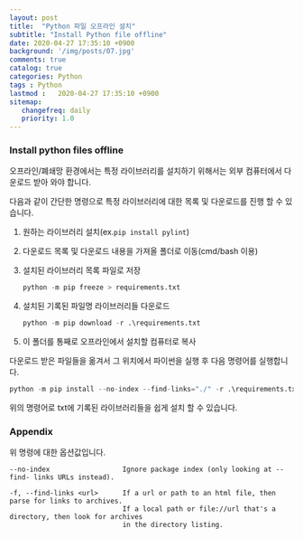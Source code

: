 ```yaml
---
layout: post
title:  "Python 파일 오프라인 설치"
subtitle: "Install Python file offline"
date: 2020-04-27 17:35:10 +0900
background: '/img/posts/07.jpg'
comments: true
catalog: true
categories: Python
tags : Python
lastmod :   2020-04-27 17:35:10 +0900
sitemap:
   changefreq: daily
   priority: 1.0
---
```

### Install python files offline

오프라인/폐쇄망 환경에서는 특정 라이브러리를 설치하기 위해서는 외부 컴퓨터에서 다운로드 받아 와야 합니다.

다음과 같이 간단한 명령으로 특정 라이브러리에 대한 목록 및 다운로드를 진행 할 수 있습니다.

1. 원하는 라이브러리 설치(ex.`pip install pylint`)
2. 다운로드 목록 및 다운로드 내용을 가져올 폴더로 이동(cmd/bash 이용)
3. 설치된 라이브러리 목록 파일로 저장

   ```python
   python -m pip freeze > requirements.txt
   ```

4. 설치된 기록된 파일명 라이브러리들 다운로드

   ```python
   python -m pip download -r .\requirements.txt
   ```

5. 이 폴더를 통째로 오프라인에서 설치할 컴퓨터로 복사

다운로드 받은 파일들을 옮겨서 그 위치에서 파이썬을 실행 후 다음 명령어를 실행합니다.

```python
python -m pip install --no-index --find-links="./" -r .\requirements.txt
```

위의 명령어로 txt에 기록된 라이브러리들을 쉽게 설치 할 수 있습니다.

### Appendix

위 명령에 대한 옵션값입니다.

```text
--no-index                  Ignore package index (only looking at --find- links URLs instead).

-f, --find-links <url>      If a url or path to an html file, then parse for links to archives.
                            If a local path or file://url that's a directory, then look for archives
                            in the directory listing.
```
